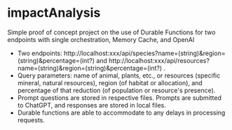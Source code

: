# impactAnalysis
 Simple proof of concept project on the use of Durable Functions for two endpoints with single orchestration, Memory Cache, and OpenAI
* Two endpoints: http://localhost:xxx/api/species?name=(string)&region=(string)&percentage=(int?) and http://localhost:xxx/api/resources?name=(string)&region=(string)&percentage=(int?) .
* Query parameters: name of animal, plants, etc., or resources (specific mineral, natural resources), region (of habitat or allocation), and percentage of that reduction (of population or resource's presence). 
* Prompt questions are stored in respective files. Prompts are submitted to ChatGPT, and responses are stored in local files. 
* Durable functions are able to accommodate to any delays in processing requests.

